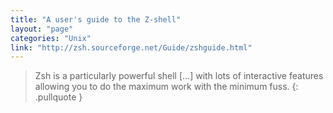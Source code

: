 ```yaml
---
title: "A user's guide to the Z-shell"
layout: "page"
categories: "Unix"
link: "http://zsh.sourceforge.net/Guide/zshguide.html"
---
```


> Zsh is a particularly powerful shell [...] with lots of interactive features allowing you to do the maximum work with the minimum fuss.
{: .pullquote }
